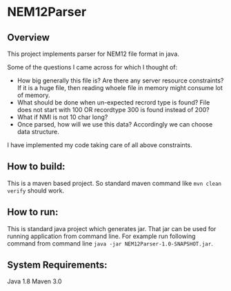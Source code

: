 # NEM12Parser

Overview
---------
This project implements parser for NEM12 file format in java.

Some of the questions I came across for which I thought of:
- How big generally this file is? Are there any server resource constraints? If it is a huge file, then reading whoele file in memory might consume lot of memory.
- What should be done when un-expected recrord type is found? File does not start with 100 OR recordtype 300 is found instead of 200?
- What if NMI is not 10 char long?
- Once parsed, how will we use this data? Accordingly we can choose data structure.

I have implemented my code taking care of all above constraints.

How to build:
-------------
This is a maven based project. So standard maven command like ``mvn clean verify`` should work.

How to run:
------------
This is standard java project which generates jar. That jar can be used for running application from command line.
For example run following command from command line ``java -jar NEM12Parser-1.0-SNAPSHOT.jar``.

System Requirements:
---------------------
Java 1.8
Maven 3.0
